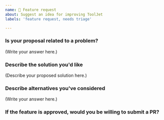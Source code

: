 ```yaml
---
name: 🚀 Feature request
about: Suggest an idea for improving ToolJet
labels: 'feature request, needs triage'

---
```


### Is your proposal related to a problem?

<!--
  Provide a clear and concise description of what the problem is.
  For example, "I'm always frustrated when..."
-->

(Write your answer here.)

### Describe the solution you'd like

<!--
  Provide a clear and concise description of what you want to happen.
-->

(Describe your proposed solution here.)

### Describe alternatives you've considered


(Write your answer here.)

### If the feature is approved, would you be willing to submit a PR?
